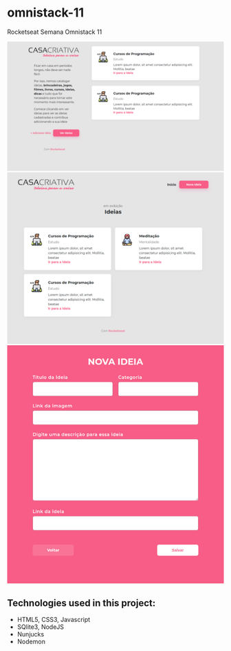 # omnistack-11
Rocketseat Semana Omnistack 11 

![Casa Criativa Main Page](https://github.com/gustavo-zsilva/images/blob/master/index-casa-criativa.png)
![Casa Criativa Ideas](https://github.com/gustavo-zsilva/images/blob/master/ideias-casa-criativa.png)
![Casa Criativa New Idea](https://github.com/gustavo-zsilva/images/blob/master/nova-ideia-casa-criativa.png)


## Technologies used in this project:
- HTML5, CSS3, Javascript
- SQlite3, NodeJS
- Nunjucks
- Nodemon
